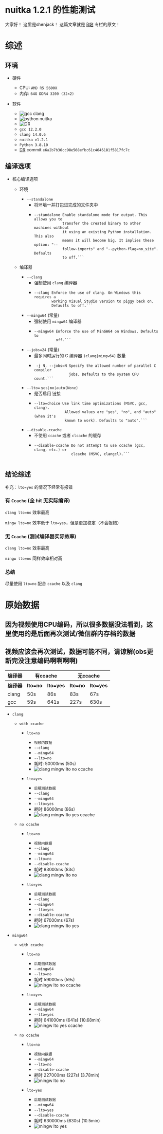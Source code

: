 # nuitka 1.2.1 的性能测试
大家好！ 这里是shenjack！
这篇文章就是 [B站](还没发出来呢) 专栏的原文！

# 综述

## 环境

- 硬件
  - CPU: `AMD R5 5600X`
  - 内存: `64G DDR4 3200 (32×2)`


- 软件
  - ![gcc clang](gcc_clang_version.png)
  - ![python nuitka](python_nuitka_version.png)
  - ![DR](DR_git_commit.png)
  - `gcc 12.2.0`
  - `clang 14.0.6`
  - `nuitka v1.2.1`
  - `Python 3.8.10`
  - [DR](https://github.com/shenjackyuanjie/Difficult-Rocket) commit `e6a2b7b36cc98e508efbc61c4646181f5817fc7c`

## 编译选项

- 核心编译选项
  - 环境
    - `--standalone`
      - 将环境一并打包进完成的文件夹中
      - ```
        --standalone Enable standalone mode for output. This allows you to
                     transfer the created binary to other machines without
                     it using an existing Python installation. This also
                     means it will become big. It implies these option: "--
                     follow-imports" and "--python-flag=no_site". Defaults
                     to off.```

  - 编译器
    
    - `--clang`
      - 强制使用 `clang` 编译器
      - ```
        --clang Enforce the use of clang. On Windows this requires a
                working Visual Studio version to piggy back on.
                Defaults to off.```

    - `--mingw64` (常量)
      - 强制使用 `mingw64` 编译器
      - ```
        --mingw64 Enforce the use of MinGW64 on Windows. Defaults to
                  off.```

    - `--jobs=24` (常量)
      - 最多同时运行的 C 编译器 `(clang|mingw64)` 数量
      - ```
         -j N, --jobs=N Specify the allowed number of parallel C compiler
                        jobs. Defaults to the system CPU count.```

    - `--lto=` `yes|no|auto(None)`
      - 是否启用 链接
      - ```
        --lto=choice Use link time optimizations (MSVC, gcc, clang).
                      Allowed values are "yes", "no", and "auto" (when it's
                      known to work). Defaults to "auto".```

    - `--disable-ccache`
      - 不使用 `ccache` 或者 `clcache` 的缓存
      - ```
        --disable-ccache Do not attempt to use ccache (gcc, clang, etc.) or
                         clcache (MSVC, clangcl).```


## 结论综述

补充：`lto=yes` 的情况下经常有报错

### 有 `Ccache` (全 hit 无实际编译)

`clang lto=no` 效率最高

`mingw lto=no` 效率低于 `lto=yes`，但是更加稳定（不会报错）

### 无 `Ccache` (测试编译器实际效率)

`clang lto=no` 效率最高

`mingw lto=no` 同样效率相对高

### 总结

尽量使用 `lto=no` 配合 `ccache` 以及 `clang`


# 原始数据

## 因为视频使用CPU编码，所以很多数据没法看到，这里使用的是后面再次测试/微信群内存档的数据
## 视频应该会再次测试，数据可能不同，请谅解(obs更新完没注意编码啊啊啊啊)

<table>
  <tr>
    <th>编译器</th> <th colspan="2">有ccache</th> <th colspan="2">无ccache</th>
  </tr>
  <tr>
    <th>编译器</th> <th>lto=no</th> <th>lto=yes</th> <th>lto=no</th> <th>lto=yes</th>
  </tr>
  <tr>
    <td>clang</td> <td>50s</td> <td>86s</td> <td>83s</td> <td>67s</td>
  </tr>
  <tr>
    <td>gcc</td> <td>59s</td> <td>641s</td> <td>227s</td> <td>630s</td>
  </tr>
</table>


- `clang`

  - `with ccache`

    - `lto=no`

      - `视频内数据`
      - `--clang` 
      - `--mingw64`
      - `--lto=no`
      - 耗时: 50000ms (50s)
      - ![clang mingw lto no ccache](clang_mingw_lto_no_ccache.png)

    - `lto=yes`
    
      - `后期测试数据`
      - `--clang` 
      - `--mingw64`
      - `--lto=yes`
      - 耗时 86000ms (86s)
      - ![clang mingw lto yes ccache](clang_mingw_lto_yes_ccache.png)
  
  - `no ccache`
    
    - `lto=no`
      
      - `视频内数据`
      - `--clang`
      - `--mingw64`
      - `--lto=no`
      - `--disable-ccache`
      - 耗时 83000ms (83s)
      - ![clang mingw lto no](clang_mingw_lto_no.png)
      
    - `lto=yes`
      
      - `后期测试数据`
      - `--clang`
      - `--mingw64`
      - `--lto=yes`
      - `--disable-ccache`
      - 耗时 67000ms (67s)
      - ![clang mingw lto yes](clang_mingw_lto_yes.png)

- `mingw64`

  - `with ccache`
  
    - `lto=no`
    
      - `后期测试数据`
      - `--mingw64`
      - `--lto=no`
      - 耗时 59000ms (59s)
      - ![mingw lto no ccache](mingw_lto_no_ccache.png)

    - `lto=yes`
      
      - `后期测试数据`
      - `--mingw64`
      - `--lto=yes`
      - 耗时 641000ms (641s) (10.68min)
      - ![mingw lto yes ccache](mingw_lto_yes_ccache.png)
  
  - `no ccache`
  
    - `lto=no`
    
      - `视频内数据`
      - `--mingw64`
      - `--lto=no`
      - `--disable-ccache`
      - 耗时 227000ms (227s) (3.78min)
      - ![mingw lto no](mingw_lto_no.png)

    - `lto=yes`
      
      - `后期测试数据`
      - `--mingw64`
      - `--lto=yes`
      - `--disable-ccache`
      - 耗时 630000ms (630s) (10.5min)
      - ![mingw lto yes](mingw_lto_yes.png)